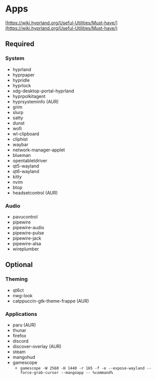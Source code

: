 # Apps

[https://wiki.hyprland.org/Useful-Utilities/Must-have/](https://wiki.hyprland.org/Useful-Utilities/Must-have/)

## Required

### System

- hyprland
- hyprpaper
- hypridle
- hyprlock
- xdg-desktop-portal-hyprland
- hyprpolkitagent
- hyprsysteminfo (AUR)
- grim
- slurp
- satty
- dunst
- wofi
- wl-clipboard
- cliphist
- waybar
- network-manager-applet
- blueman
- opentabletdriver
- qt5-wayland
- qt6-wayland
- kitty
- nvim
- btop
- headsetcontrol (AUR)

### Audio

- pavucontrol
- pipewire
- pipewire-audio
- pipewire-pulse
- pipewire-jack
- pipewire-alsa
- wireplumber

## Optional

### Theming

- qt6ct
- nwg-look
- catppuccin-gtk-theme-frappe (AUR)

### Applications

- paru (AUR)
- thunar
- firefox
- discord
- discover-overlay (AUR)
- steam
- mangohud
- gamescope
  - `gamescope -W 2560 -H 1440 -r 165 -f -e --expose-wayland --force-grab-cursor --mangoapp -- %command%`
